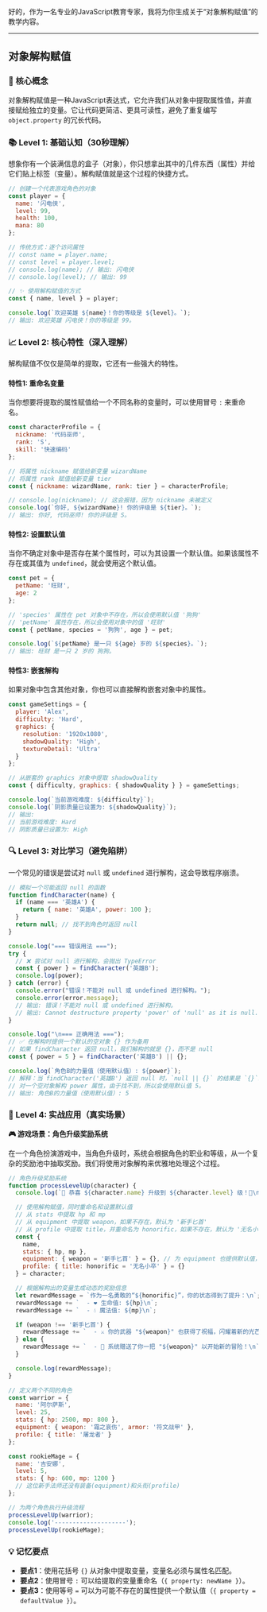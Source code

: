 好的，作为一名专业的JavaScript教育专家，我将为你生成关于“对象解构赋值”的教学内容。

---

## 对象解构赋值

### 🎯 核心概念
对象解构赋值是一种JavaScript表达式，它允许我们从对象中提取属性值，并直接赋给独立的变量。它让代码更简洁、更具可读性，避免了重复编写 `object.property` 的冗长代码。

### 📚 Level 1: 基础认知（30秒理解）
想象你有一个装满信息的盒子（对象），你只想拿出其中的几件东西（属性）并给它们贴上标签（变量）。解构赋值就是这个过程的快捷方式。

```javascript
// 创建一个代表游戏角色的对象
const player = {
  name: '闪电侠',
  level: 99,
  health: 100,
  mana: 80
};

// 传统方式：逐个访问属性
// const name = player.name;
// const level = player.level;
// console.log(name); // 输出: 闪电侠
// console.log(level); // 输出: 99

// ✨ 使用解构赋值的方式
const { name, level } = player;

console.log(`欢迎英雄 ${name}！你的等级是 ${level}。`);
// 输出: 欢迎英雄 闪电侠！你的等级是 99。
```

### 📈 Level 2: 核心特性（深入理解）
解构赋值不仅仅是简单的提取，它还有一些强大的特性。

#### 特性1: 重命名变量
当你想要将提取的属性赋值给一个不同名称的变量时，可以使用冒号 `:` 来重命名。

```javascript
const characterProfile = {
  nickname: '代码巫师',
  rank: 'S',
  skill: '快速编码'
};

// 将属性 nickname 赋值给新变量 wizardName
// 将属性 rank 赋值给新变量 tier
const { nickname: wizardName, rank: tier } = characterProfile;

// console.log(nickname); // 这会报错，因为 nickname 未被定义
console.log(`你好, ${wizardName}! 你的评级是 ${tier}。`);
// 输出: 你好, 代码巫师! 你的评级是 S。
```

#### 特性2: 设置默认值
当你不确定对象中是否存在某个属性时，可以为其设置一个默认值。如果该属性不存在或其值为 `undefined`，就会使用这个默认值。

```javascript
const pet = {
  petName: '旺财',
  age: 2
};

// 'species' 属性在 pet 对象中不存在，所以会使用默认值 '狗狗'
// 'petName' 属性存在，所以会使用对象中的值 '旺财'
const { petName, species = '狗狗', age } = pet;

console.log(`${petName} 是一只 ${age} 岁的 ${species}。`);
// 输出: 旺财 是一只 2 岁的 狗狗。
```

#### 特性3: 嵌套解构
如果对象中包含其他对象，你也可以直接解构嵌套对象中的属性。

```javascript
const gameSettings = {
  player: 'Alex',
  difficulty: 'Hard',
  graphics: {
    resolution: '1920x1080',
    shadowQuality: 'High',
    textureDetail: 'Ultra'
  }
};

// 从嵌套的 graphics 对象中提取 shadowQuality
const { difficulty, graphics: { shadowQuality } } = gameSettings;

console.log(`当前游戏难度: ${difficulty}`);
console.log(`阴影质量已设置为: ${shadowQuality}`);
// 输出:
// 当前游戏难度: Hard
// 阴影质量已设置为: High
```

### 🔍 Level 3: 对比学习（避免陷阱）
一个常见的错误是尝试对 `null` 或 `undefined` 进行解构，这会导致程序崩溃。

```javascript
// 模拟一个可能返回 null 的函数
function findCharacter(name) {
  if (name === '英雄A') {
    return { name: '英雄A', power: 100 };
  }
  return null; // 找不到角色时返回 null
}

console.log("=== 错误用法 ===");
try {
  // ❌ 尝试对 null 进行解构，会抛出 TypeError
  const { power } = findCharacter('英雄B');
  console.log(power);
} catch (error) {
  console.error("错误！不能对 null 或 undefined 进行解构。");
  console.error(error.message);
  // 输出: 错误！不能对 null 或 undefined 进行解构。
  // 输出: Cannot destructure property 'power' of 'null' as it is null.
}

console.log("\n=== 正确用法 ===");
// ✅ 在解构时提供一个默认的空对象 {} 作为备用
// 如果 findCharacter 返回 null，我们解构的就是 {}，而不是 null
const { power = 5 } = findCharacter('英雄B') || {};

console.log(`角色B的力量值（使用默认值）: ${power}`);
// 解释：当 findCharacter('英雄B') 返回 null 时，`null || {}` 的结果是 `{}`。
// 对一个空对象解构 power 属性，由于找不到，所以会使用默认值 5。
// 输出: 角色B的力量值（使用默认值）: 5
```

### 🚀 Level 4: 实战应用（真实场景）
**🎮 游戏场景：角色升级奖励系统**

在一个角色扮演游戏中，当角色升级时，系统会根据角色的职业和等级，从一个复杂的奖励池中抽取奖励。我们将使用对象解构来优雅地处理这个过程。

```javascript
// 角色升级奖励系统
function processLevelUp(character) {
  console.log(`🎉 恭喜 ${character.name} 升级到 ${character.level} 级！🎉\n`);

  // 使用解构赋值，同时重命名和设置默认值
  // 从 stats 中提取 hp 和 mp
  // 从 equipment 中提取 weapon，如果不存在，默认为 '新手匕首'
  // 从 profile 中提取 title，并重命名为 honorific，如果不存在，默认为 '无名小卒'
  const {
    name,
    stats: { hp, mp },
    equipment: { weapon = '新手匕首' } = {}, // 为 equipment 也提供默认值，防止 character.equipment 不存在
    profile: { title: honorific = '无名小卒' } = {}
  } = character;

  // 根据解构出的变量生成动态的奖励信息
  let rewardMessage = `作为一名勇敢的“${honorific}”，你的状态得到了提升：\n`;
  rewardMessage += `  - ❤️ 生命值: ${hp}\n`;
  rewardMessage += `  - 💧 魔法值: ${mp}\n`;

  if (weapon !== '新手匕首') {
    rewardMessage += `  - ⚔️ 你的武器 "${weapon}" 也获得了祝福，闪耀着新的光芒！\n`;
  } else {
    rewardMessage += `  - 🎁 系统赠送了你一把 "${weapon}" 以开始新的冒险！\n`;
  }

  console.log(rewardMessage);
}

// 定义两个不同的角色
const warrior = {
  name: '阿尔萨斯',
  level: 25,
  stats: { hp: 2500, mp: 800 },
  equipment: { weapon: '霜之哀伤', armor: '符文战甲' },
  profile: { title: '屠龙者' }
};

const rookieMage = {
  name: '吉安娜',
  level: 5,
  stats: { hp: 600, mp: 1200 }
  // 这位新手法师还没有装备(equipment)和头衔(profile)
};

// 为两个角色执行升级流程
processLevelUp(warrior);
console.log('--------------------');
processLevelUp(rookieMage);
```

### 💡 记忆要点
- **要点1**：使用花括号 `{}` 从对象中提取变量，变量名必须与属性名匹配。
- **要点2**：使用冒号 `:` 可以给提取的变量重命名（`{ property: newName }`）。
- **要点3**：使用等号 `=` 可以为可能不存在的属性提供一个默认值（`{ property = defaultValue }`）。

<!--
metadata:
  syntax: [object-destructuring, const, let]
  pattern: [default-values, aliasing, nested-destructuring]
  api: [console.log]
  concept: [variable-declaration, assignment, error-handling]
  difficulty: intermediate
  dependencies: [无]
  related: []
-->